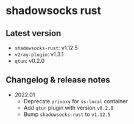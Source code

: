 # shadowsocks rust

## Latest version

* `shadowsocks-rust`: v1.12.5
* `v2ray-plugin`: v1.3.1
* `qtun`: v0.2.0

## Changelog & release notes

* 2022.01
    * Deprecate `privoxy` for `ss-local` container
    * Add `qtun` plugin with version `v0.2.0`
    * Bump `shadowsocks-rust` to `v1.12.5`
